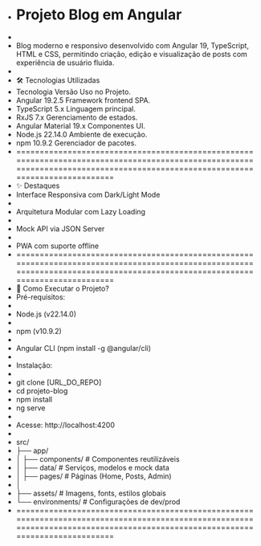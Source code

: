 * # Projeto Blog em Angular
* 
* Blog moderno e responsivo desenvolvido com Angular 19, TypeScript, HTML e CSS, permitindo criação, edição e visualização de posts com experiência de usuário fluida.
* 
* 🛠️ Tecnologias Utilizadas
* Tecnologia	Versão	Uso no Projeto.
* Angular	19.2.5	Framework frontend SPA.
* TypeScript	5.x	Linguagem principal.
* RxJS	7.x	Gerenciamento de estados.
* Angular Material	19.x	Componentes UI.
* Node.js	22.14.0	Ambiente de execução.
* npm	10.9.2	Gerenciador de pacotes.
* ==============================================================================================================================================================================
* ✨ Destaques
* Interface Responsiva com Dark/Light Mode
* 
* Arquitetura Modular com Lazy Loading
* 
* Mock API via JSON Server
* 
* PWA com suporte offline
* ==============================================================================================================================================================================
* 🚀 Como Executar o Projeto?
* Pré-requisitos:
* 
* Node.js (v22.14.0)
* 
* npm (v10.9.2)
* 
* Angular CLI (npm install -g @angular/cli)
* 
* Instalação:
* 
* git clone [URL_DO_REPO]
* cd projeto-blog
* npm install
* ng serve
* 
* Acesse: http://localhost:4200
* 
* src/  
* ├── app/  
* │   ├── components/      # Componentes reutilizáveis  
* │   ├── data/            # Serviços, modelos e mock data  
* │   ├── pages/           # Páginas (Home, Posts, Admin)  
* │   
* ├── assets/              # Imagens, fonts, estilos globais  
* └── environments/        # Configurações de dev/prod  
* ==============================================================================================================================================================================
